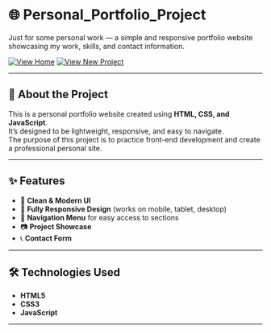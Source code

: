 # 🌐 Personal_Portfolio_Project

Just for some personal work — a simple and responsive portfolio website showcasing my work, skills, and contact information.

[![View Home](https://img.shields.io/badge/VIEW%20HOME-CLICK%20HERE-blue?style=for-the-badge)](https://sdp42.github.io/Personal_Portfolio_Project/)
[![View New Project](https://img.shields.io/badge/VIEW%20NEW%20PROJECT-CLICK%20HERE-orange?style=for-the-badge)](https://sdp42.github.io/Personal_Portfolio_Project/newproject.html)

---


## 📌 About the Project
This is a personal portfolio website created using **HTML, CSS, and JavaScript**.  
It’s designed to be lightweight, responsive, and easy to navigate.  
The purpose of this project is to practice front-end development and create a professional personal site.

---


## ✨ Features
- 🎨 **Clean & Modern UI**
- 📱 **Fully Responsive Design** (works on mobile, tablet, desktop)
- 🔗 **Navigation Menu** for easy access to sections
- 📷 **Project Showcase**
- 📞 **Contact Form**

---


## 🛠️ Technologies Used
- **HTML5**
- **CSS3**
- **JavaScript**

---

